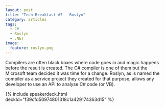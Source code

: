 ```yaml
---
layout: post
title: "Tech Breakfast #7 - Roslyn"
category: articles
tags: 
  - C#
  - Roslyn
  - .NET
image:
  feature: roslyn.png
---
```


Compilers are often black boxes where code goes in and magic happens before the result is created. The C# compiler is one of them but the Microsoft team decided it was time for a change. Roslyn, as is named the compiler as a service project they created for that purpose, allows any developer to use an API to analyse C# code (or VB).

{% include speakerdeck.html deckId="f39cfd50974801318c1a429174363d15" %}
